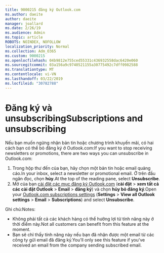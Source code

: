 ```yaml
---
title: 9000215 đăng ký Outlook.com
ms.author: daeite
author: daeite
manager: joallard
ms.date: 2/26/19
ms.audience: Admin
ms.topic: article
ROBOTS: NOINDEX, NOFOLLOW
localization_priority: Normal
ms.collection: Adm_O365
ms.custom: 9000215
ms.openlocfilehash: 04b9812e755ced55331c436932558dac6420e060
ms.sourcegitcommit: 03a156a9c9740521155a30775492c7dff0982588
ms.translationtype: MT
ms.contentlocale: vi-VN
ms.lasthandoff: 03/22/2019
ms.locfileid: "30782788"
---
```

# <a name="subscriptions-and-unsubscribing"></a><span data-ttu-id="23515-102">Đăng ký và unsubscribing</span><span class="sxs-lookup"><span data-stu-id="23515-102">Subscriptions and unsubscribing</span></span>

<span data-ttu-id="23515-103">Nếu bạn muốn ngừng nhận bản tin hoặc chương trình khuyến mãi, có hai cách bạn có thể bỏ đăng ký ở Outlook.com:</span><span class="sxs-lookup"><span data-stu-id="23515-103">If you want to stop receiving newsletters or promotions, there are two ways you can unsubscribe in Outlook.com:</span></span>

1. <span data-ttu-id="23515-104">Trong hộp thư đến của bạn, hãy chọn một bản tin hoặc email quảng cáo.</span><span class="sxs-lookup"><span data-stu-id="23515-104">In your inbox, select a newsletter or promotional email.</span></span> <span data-ttu-id="23515-105">Ở trên đầu ngăn đọc, chọn **hủy**.</span><span class="sxs-lookup"><span data-stu-id="23515-105">At the top of the reading pane, select **Unsubscribe**.</span></span>
2. <span data-ttu-id="23515-106">Mở của bạn [cài đặt các mục đăng ký Outlook.com](https://outlook.live.com/mail/options/mail/brandsSubscriptions) (**cài đặt** > **xem tất cả các cài đặt Outlook** > **Email** > **đăng ký**) và chọn **hủy bỏ đăng ký**.</span><span class="sxs-lookup"><span data-stu-id="23515-106">Open your [Outlook.com subscriptions settings](https://outlook.live.com/mail/options/mail/brandsSubscriptions) (**Settings** > **View all Outlook settings** > **Email** > **Subscriptions**) and select **Unsubscribe**.</span></span>

<span data-ttu-id="23515-107">Ghi chú:</span><span class="sxs-lookup"><span data-stu-id="23515-107">Notes:</span></span>

- <span data-ttu-id="23515-108">Không phải tất cả các khách hàng có thể hưởng lợi từ tính năng này ở thời điểm này.</span><span class="sxs-lookup"><span data-stu-id="23515-108">Not all customers can benefit from this feature at the moment.</span></span>
- <span data-ttu-id="23515-109">Bạn sẽ chỉ thấy tính năng này nếu bạn đã nhận được một email từ các công ty gửi email đã đăng ký.</span><span class="sxs-lookup"><span data-stu-id="23515-109">You'll only see this feature if you've received an email from the company sending subscribed email.</span></span>